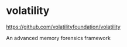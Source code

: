 # volatility

https://github.com/volatilityfoundation/volatility

An advanced memory forensics framework